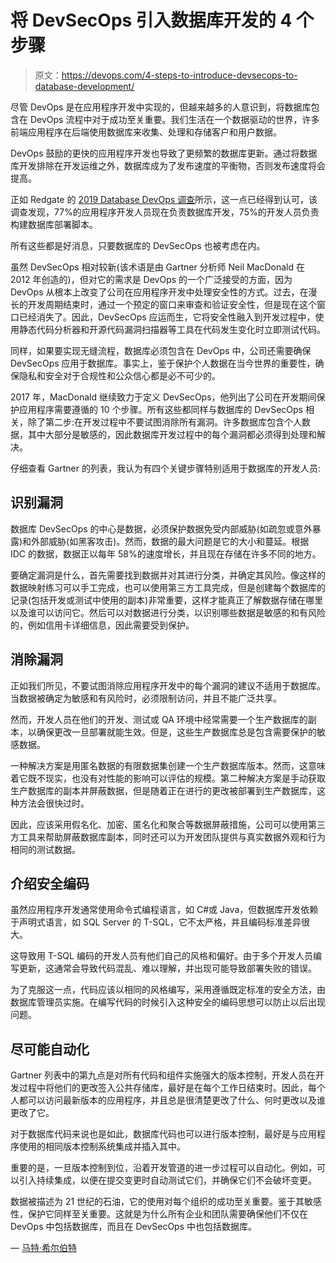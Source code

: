 # 将 DevSecOps 引入数据库开发的 4 个步骤

> 原文：<https://devops.com/4-steps-to-introduce-devsecops-to-database-development/>

尽管 DevOps 是在应用程序开发中实现的，但越来越多的人意识到，将数据库包含在 DevOps 流程中对于成功至关重要。我们生活在一个数据驱动的世界，许多前端应用程序在后端使用数据库来收集、处理和存储客户和用户数据。

DevOps 鼓励的更快的应用程序开发也导致了更频繁的数据库更新。通过将数据库开发排除在开发运维之外，数据库成为了发布速度的平衡物，否则发布速度将会提高。

正如 Redgate 的 [2019 Database DevOps 调查](https://www.red-gate.com/solutions/database-devops/report-2019)所示，这一点已经得到认可，该调查发现，77%的应用程序开发人员现在负责数据库开发，75%的开发人员负责构建数据库部署脚本。

所有这些都是好消息，只要数据库的 DevSecOps 也被考虑在内。

虽然 DevSecOps 相对较新(该术语是由 Gartner 分析师 Neil MacDonald 在 2012 年创造的)，但对它的需求是 DevOps 的一个广泛接受的方面，因为 DevOps 从根本上改变了公司在应用程序开发中处理安全性的方式。过去，在漫长的开发周期结束时，通过一个预定的窗口来审查和验证安全性，但是现在这个窗口已经消失了。因此，DevSecOps 应运而生，它将安全性融入到开发过程中，使用静态代码分析器和开源代码漏洞扫描器等工具在代码发生变化时立即测试代码。

同样，如果要实现无缝流程，数据库必须包含在 DevOps 中，公司还需要确保 DevSecOps 应用于数据库。事实上，鉴于保护个人数据在当今世界的重要性，确保隐私和安全对于合规性和公众信心都是必不可少的。

2017 年，MacDonald 继续致力于定义 DevSecOps，他列出了公司在开发期间保护应用程序需要遵循的 10 个步骤。所有这些都同样与数据库的 DevSecOps 相关，除了第二步:在开发过程中不要试图消除所有漏洞。许多数据库包含个人数据，其中大部分是敏感的，因此数据库开发过程中的每个漏洞都必须得到处理和解决。

仔细查看 Gartner 的列表，我认为有四个关键步骤特别适用于数据库的开发人员:

## 识别漏洞

数据库 DevSecOps 的中心是数据，必须保护数据免受内部威胁(如疏忽或意外暴露)和外部威胁(如黑客攻击)。然而，数据的最大问题是它的大小和蔓延。根据 IDC 的数据，数据正以每年 58%的速度增长，并且现在存储在许多不同的地方。

要确定漏洞是什么，首先需要找到数据并对其进行分类，并确定其风险。像这样的数据映射练习可以手工完成，也可以使用第三方工具完成，但是创建每个数据库的记录(包括开发或测试中使用的副本)非常重要，这样才能真正了解数据存储在哪里以及谁可以访问它。然后可以对数据进行分类，以识别哪些数据是敏感的和有风险的，例如信用卡详细信息，因此需要受到保护。

## 消除漏洞

正如我们所见，不要试图消除应用程序开发中的每个漏洞的建议不适用于数据库。当数据被确定为敏感和有风险时，必须限制访问，并且不能广泛共享。

然而，开发人员在他们的开发、测试或 QA 环境中经常需要一个生产数据库的副本，以确保更改一旦部署就能生效。但是，这些生产数据库总是包含需要保护的敏感数据。

一种解决方案是用匿名数据的有限数据集创建一个生产数据库版本。然而，这意味着它既不现实，也没有对性能的影响可以评估的规模。第二种解决方案是手动获取生产数据库的副本并屏蔽数据，但是随着正在进行的更改被部署到生产数据库，这种方法会很快过时。

因此，应该采用假名化、加密、匿名化和聚合等数据屏蔽措施，公司可以使用第三方工具来帮助屏蔽数据库副本，同时还可以为开发团队提供与真实数据外观和行为相同的测试数据。

## 介绍安全编码

虽然应用程序开发通常使用命令式编程语言，如 C#或 Java，但数据库开发依赖于声明式语言，如 SQL Server 的 T-SQL，它不太严格，并且编码标准差异很大。

这导致用 T-SQL 编码的开发人员有他们自己的风格和偏好。由于多个开发人员编写更新，这通常会导致代码混乱、难以理解，并出现可能导致部署失败的错误。

为了克服这一点，代码应该以相同的风格编写，采用遵循既定标准的安全方法，由数据库管理员实施。在编写代码的时候引入这种安全的编码思想可以防止以后出现问题。

## 尽可能自动化

Gartner 列表中的第九点是对所有代码和组件实施强大的版本控制，开发人员在开发过程中将他们的更改签入公共存储库，最好是在每个工作日结束时。因此，每个人都可以访问最新版本的应用程序，并且总是很清楚更改了什么、何时更改以及谁更改了它。

对于数据库代码来说也是如此，数据库代码也可以进行版本控制，最好是与应用程序使用的相同版本控制系统集成并插入其中。

重要的是，一旦版本控制到位，沿着开发管道的进一步过程可以自动化。例如，可以引入持续集成，以便在提交变更时自动测试它们，并确保它们不会破坏变更。

数据被描述为 21 世纪的石油，它的使用对每个组织的成功至关重要。鉴于其敏感性，保护它同样至关重要。这就是为什么所有企业和团队需要确保他们不仅在 DevOps 中包括数据库，而且在 DevSecOps 中也包括数据库。

— [马特·希尔伯特](https://devops.com/author/matt-hilbert/)